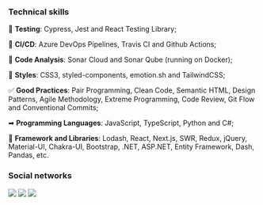 <!-- ### About me
<br />
 -->
### Technical skills

🧪 **Testing**: Cypress, Jest and React Testing Library;

🚀 **CI/CD**: Azure DevOps Pipelines, Travis CI and Github Actions;

💯 **Code Analysis**: Sonar Cloud and Sonar Qube (running on Docker);

💅 **Styles**: CSS3, styled-components, emotion.sh and TailwindCSS;

✅ **Good Practices**: Pair Programming, Clean Code, Semantic HTML, Design Patterns, Agile Methodology, Extreme Programming, Code Review, Git Flow and Conventional Commits;

➡ **Programming Languages**: JavaScript, TypeScript, Python and C#;

🔷 **Framework and Libraries**: Lodash, React, Next.js, SWR, Redux, jQuery, Material-UI, Chakra-UI, Bootstrap, .NET, ASP.NET, Entity Framework, Dash, Pandas, etc.

### Social networks

<a href="https://www.linkedin.com/in/danilo-de-oliveira-28a024b2"><img src="https://img.shields.io/badge/LinkedIn-0077B5?style=for-the-badge&logo=linkedin&logoColor=white" /></a> <a href="https://t.me/danilodeoliveira"><img src="https://img.shields.io/badge/Telegram-2CA5E0?style=for-the-badge&logo=telegram&logoColor=white" /></a> <a href="mailto:danilodeoliveira94@gmail.com"><img src="https://img.shields.io/badge/Gmail-D14836?style=for-the-badge&logo=gmail&logoColor=white" /></a>
